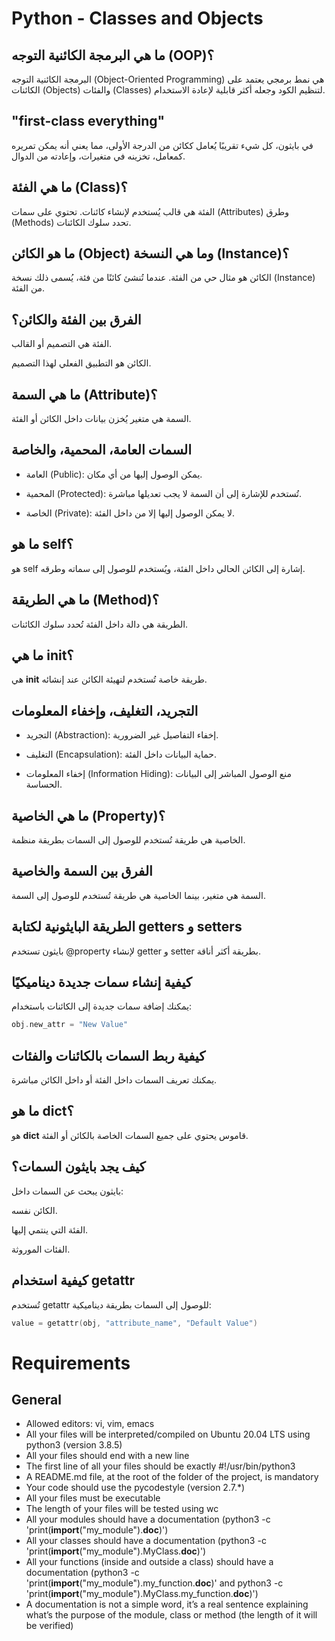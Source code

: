 # Python - Classes and Objects
## ما هي البرمجة الكائنية التوجه (OOP)؟
البرمجة الكائنية التوجه (Object-Oriented Programming) هي نمط برمجي يعتمد على الكائنات (Objects) والفئات (Classes) لتنظيم الكود وجعله أكثر قابلية لإعادة الاستخدام.

## "first-class everything"
في بايثون، كل شيء تقريبًا يُعامل ككائن من الدرجة الأولى، مما يعني أنه يمكن تمريره كمعامل، تخزينه في متغيرات، وإعادته من الدوال.

## ما هي الفئة (Class)؟
الفئة هي قالب يُستخدم لإنشاء كائنات. تحتوي على سمات (Attributes) وطرق (Methods) تحدد سلوك الكائنات.

## ما هو الكائن (Object) وما هي النسخة (Instance)؟
الكائن هو مثال حي من الفئة. عندما تُنشئ كائنًا من فئة، يُسمى ذلك نسخة (Instance) من الفئة.

## الفرق بين الفئة والكائن؟
الفئة هي التصميم أو القالب.

الكائن هو التطبيق الفعلي لهذا التصميم.

## ما هي السمة (Attribute)؟
السمة هي متغير يُخزن بيانات داخل الكائن أو الفئة.

## السمات العامة، المحمية، والخاصة
- العامة (Public): يمكن الوصول إليها من أي مكان.

- المحمية (Protected): تُستخدم للإشارة إلى أن السمة لا يجب تعديلها مباشرة.

- الخاصة (Private): لا يمكن الوصول إليها إلا من داخل الفئة.

## ما هو self؟
هو self  إشارة إلى الكائن الحالي داخل الفئة، ويُستخدم للوصول إلى سماته وطرقه.

## ما هي الطريقة (Method)؟
الطريقة هي دالة داخل الفئة تُحدد سلوك الكائنات.

## ما هي __init__؟
هي __init__  طريقة خاصة تُستخدم لتهيئة الكائن عند إنشائه.

## التجريد، التغليف، وإخفاء المعلومات
- التجريد (Abstraction): إخفاء التفاصيل غير الضرورية.

-  التغليف (Encapsulation): حماية البيانات داخل الفئة.

- إخفاء المعلومات (Information Hiding): منع الوصول المباشر إلى البيانات الحساسة.

## ما هي الخاصية (Property)؟
الخاصية هي طريقة تُستخدم للوصول إلى السمات بطريقة منظمة.

## الفرق بين السمة والخاصية
السمة هي متغير، بينما الخاصية هي طريقة تُستخدم للوصول إلى السمة.

## الطريقة البايثونية لكتابة getters و setters
بايثون تستخدم @property لإنشاء getter و setter بطريقة أكثر أناقة.

## كيفية إنشاء سمات جديدة ديناميكيًا
يمكنك إضافة سمات جديدة إلى الكائنات باستخدام:
```c
obj.new_attr = "New Value"
```
## كيفية ربط السمات بالكائنات والفئات
يمكنك تعريف السمات داخل الفئة أو داخل الكائن مباشرة.

## ما هو __dict__؟
هو __dict__  قاموس يحتوي على جميع السمات الخاصة بالكائن أو الفئة.

## كيف يجد بايثون السمات؟
بايثون يبحث عن السمات داخل:

الكائن نفسه.

الفئة التي ينتمي إليها.

الفئات الموروثة.

## كيفية استخدام getattr
تُستخدم getattr  للوصول إلى السمات بطريقة ديناميكية:
```c
value = getattr(obj, "attribute_name", "Default Value")
```
# Requirements
## General
- Allowed editors: vi, vim, emacs
- All your files will be interpreted/compiled on Ubuntu 20.04 LTS using python3 (version 3.8.5)
- All your files should end with a new line
- The first line of all your files should be exactly #!/usr/bin/python3
- A README.md file, at the root of the folder of the project, is mandatory
- Your code should use the pycodestyle (version 2.7.*)
- All your files must be executable
- The length of your files will be tested using wc
- All your modules should have a documentation (python3 -c 'print(__import__("my_module").__doc__)')
- All your classes should have a documentation (python3 -c 'print(__import__("my_module").MyClass.__doc__)')
- All your functions (inside and outside a class) should have a documentation (python3 -c 'print(__import__("my_module").my_function.__doc__)' and python3 -c 'print(__import__("my_module").MyClass.my_function.__doc__)')
- A documentation is not a simple word, it’s a real sentence explaining what’s the purpose of the module, class or method (the length of it will be verified)
